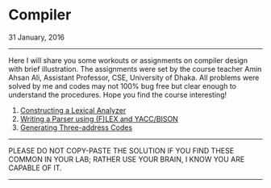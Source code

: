 # Compiler  

31 January, 2016

------

Here I will share you  some workouts or assignments on compiler design with brief illustration.  The assignments were set by the course teacher Amin Ahsan Ali,  Assistant Professor, CSE, University of Dhaka. All problems were solved  by me and codes may not 100% bug free but clear enough to understand the  procedures. Hope you find the course interesting!

1. [Constructing a Lexical Analyzer](https://cdn.rawgit.com/sayef/tech/master/blog/compiler/lexical-analyzer.html)
2. [Writing a Parser using (F)LEX and YACC/BISON](https://cdn.rawgit.com/sayef/tech/master/blog/compiler/writing-a-parser-using-flex-and-yaccbison.html)
3. [Generating Three-address Codes ](https://cdn.rawgit.com/sayef/tech/master/blog/compiler/generating-three-address-codes.html)

------

PLEASE DO NOT COPY-PASTE THE SOLUTION IF YOU FIND THESE COMMON IN YOUR LAB; RATHER USE YOUR BRAIN, I KNOW YOU ARE CAPABLE OF IT.

------

